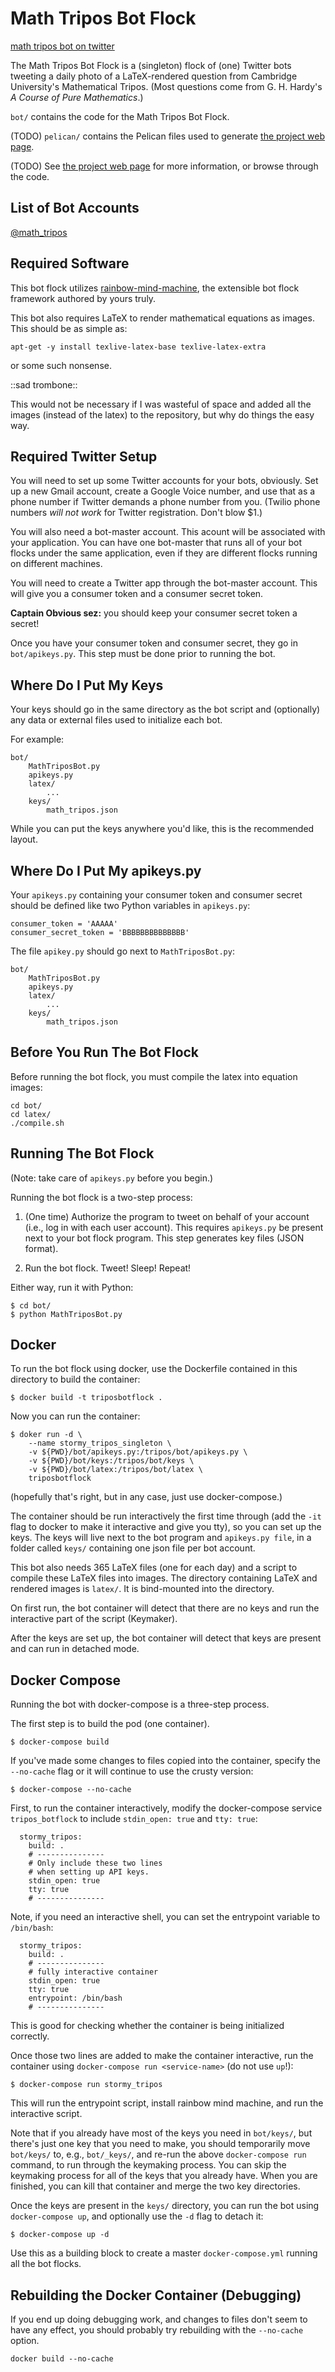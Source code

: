 # Math Tripos Bot Flock

[math tripos bot on twitter](https://twitter.com/math_tripos)

The Math Tripos Bot Flock is a (singleton) flock of (one) Twitter bots 
tweeting a daily photo of a LaTeX-rendered question from Cambridge 
University's Mathematical Tripos. (Most questions come from G. H. Hardy's
_A Course of Pure Mathematics_.)

`bot/` contains the code for the Math Tripos Bot Flock.

(TODO) `pelican/` contains the Pelican files used to generate 
[the project web page](http://charlesreid1.github.io/math_tripos).

(TODO) See [the project web page](http://charlesreid1.github.io/math_tripos) for more information,
or browse through the code.

## List of Bot Accounts

[@math_tripos](https://twitter.com/math_tripos)

## Required Software

This bot flock utilizes [rainbow-mind-machine](https://github.com/charlesreid1/rainbow-mind-machine),
the extensible bot flock framework authored by yours truly.

This bot also requires LaTeX to render mathematical equations
as images. This should be as simple as:

```
apt-get -y install texlive-latex-base texlive-latex-extra
```

or some such nonsense.

::sad trombone::

This would not be necessary if I was wasteful of space and
added all the images (instead of the latex) to the repository,
but why do things the easy way.

## Required Twitter Setup

You will need to set up some Twitter accounts for your bots, obviously.
Set up a new Gmail account, create a Google Voice number, and use that 
as a phone number if Twitter demands a phone number from you.
(Twilio phone numbers _will not work_ for Twitter registration. Don't blow $1.)

You will also need a bot-master account. This acount will be associated with
your application. You can have one bot-master that runs all of your bot flocks
under the same application, even if they are different flocks running on 
different machines.

You will need to create a Twitter app through the bot-master account.
This will give you a consumer token and a consumer secret token.

**Captain Obvious sez:** you should keep your consumer secret token a secret!

Once you have your consumer token and consumer secret, they go in `bot/apikeys.py`.
This step must be done prior to running the bot.

## Where Do I Put My Keys

Your keys should go in the same directory as
the bot script and (optionally) any data or 
external files used to initialize each bot.

For example:

```
bot/
    MathTriposBot.py
    apikeys.py
    latex/
        ...
    keys/
        math_tripos.json
```

While you can put the keys anywhere you'd like,
this is the recommended layout.

## Where Do I Put My apikeys.py

Your `apikeys.py` containing your consumer token
and consumer secret should be defined like two
Python variables in `apikeys.py`:

```
consumer_token = 'AAAAA'
consumer_secret_token = 'BBBBBBBBBBBBBB'
```

The file `apikey.py` should go next to `MathTriposBot.py`:

```
bot/
    MathTriposBot.py
    apikeys.py
    latex/
        ...
    keys/
        math_tripos.json
```

## Before You Run The Bot Flock

Before running the bot flock, you must compile the latex 
into equation images:

```
cd bot/
cd latex/
./compile.sh
```

## Running The Bot Flock

(Note: take care of `apikeys.py` before you begin.)

Running the bot flock is a two-step process:

1. (One time) Authorize the program to tweet on behalf of your account 
    (i.e., log in with each user account). This requires `apikeys.py` be present
    next to your bot flock program. This step generates key files (JSON format).

2. Run the bot flock. Tweet! Sleep! Repeat!

Either way, run it with Python:

```
$ cd bot/
$ python MathTriposBot.py
```

## Docker

To run the bot flock using docker, use the Dockerfile
contained in this directory to build the container:

```
$ docker build -t triposbotflock .
```

Now you can run the container:

```
$ doker run -d \
    --name stormy_tripos_singleton \
    -v ${PWD}/bot/apikeys.py:/tripos/bot/apikeys.py \
    -v ${PWD}/bot/keys:/tripos/bot/keys \
    -v ${PWD}/bot/latex:/tripos/bot/latex \
    triposbotflock
```

(hopefully that's right, but in any case, just use docker-compose.)

The container should be run interactively the first time through
(add the `-it` flag to docker to make it interactive and give you tty),
so you can set up the keys. The keys will live next to the bot program
and `apikeys.py file`, in a folder called `keys/` containing one json file
per bot account.

This bot also needs 365 LaTeX files (one for each day) and a script
to compile these LaTeX files into images. The directory containing
LaTeX and rendered images is `latex/`. It is bind-mounted into the directory.

On first run, the bot container will detect that there are no keys and 
run the interactive part of the script (Keymaker).

After the keys are set up, the bot container will detect that keys are present
and can run in detached mode.

##  Docker Compose

Running the bot with docker-compose is a three-step process.

The first step is to build the pod (one container).

```
$ docker-compose build
```

If you've made some changes to files copied into the 
container, specify the `--no-cache` flag or it will
continue to use the crusty version:

```
$ docker-compose --no-cache
```

First, to run the container interactively,
modify the docker-compose service `tripos_botflock`
to include `stdin_open: true` and `tty: true`:

```
  stormy_tripos:
    build: . 
    # ---------------
    # Only include these two lines 
    # when setting up API keys. 
    stdin_open: true
    tty: true
    # ---------------
```

Note, if you need an interactive shell, you can
set the entrypoint variable to `/bin/bash`:

```
  stormy_tripos:
    build: . 
    # ---------------
    # fully interactive container
    stdin_open: true
    tty: true
    entrypoint: /bin/bash
    # ---------------
```

This is good for checking whether the container 
is being initialized correctly.

Once those two lines are added to make the container
interactive, run the container using `docker-compose run <service-name>` 
(do not use `up`!):

```
$ docker-compose run stormy_tripos
```

This will run the entrypoint script, install 
rainbow mind machine, and run the interactive 
script.

Note that if you already have most of the keys 
you need in `bot/keys/`, but there's just one 
key that you need to make, you should 
temporarily move `bot/keys/` to, e.g., `bot/_keys/`,
and re-run the above `docker-compose run` command,
to run through the keymaking process.
You can skip the keymaking process for all of the
keys that you already have. When you are finished, 
you can kill that container and merge the two
key directories.

Once the keys are present in the `keys/` directory, 
you can run the bot using `docker-compose up`, 
and optionally use the `-d` flag to detach it:

```
$ docker-compose up -d
```

Use this as a building block to create a
master `docker-compose.yml` running all the 
bot flocks.

## Rebuilding the Docker Container (Debugging)

If you end up doing debugging work,
and changes to files don't seem to have 
any effect, you should probably try 
rebuilding with the `--no-cache` option.

```
docker build --no-cache
```

